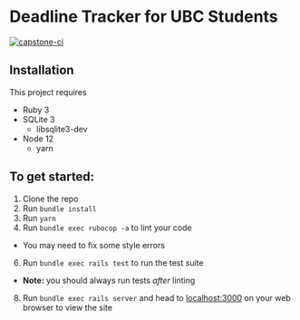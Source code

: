 Deadline Tracker for UBC Students
=================================
[![capstone-ci](https://github.com/Griffin-Brome/Capstone/actions/workflows/capstone.yml/badge.svg)](https://github.com/Griffin-Brome/Capstone/actions/workflows/capstone.yml)

Installation
------------
This project requires 
- Ruby 3
- SQLite 3
  - libsqlite3-dev 
- Node 12
  - yarn


To get started:
---------------
1. Clone the repo
2. Run `bundle install`
3. Run `yarn`
4. Run `bundle exec rubocop -a` to lint your code
  - You may need to fix some style errors 
6. Run `bundle exec rails test` to run the test suite
  - **Note:** you should always run tests _after_ linting
8. Run `bundle exec rails server` and head to [localhost:3000](http://localhost:3000) on your web browser to view the site
